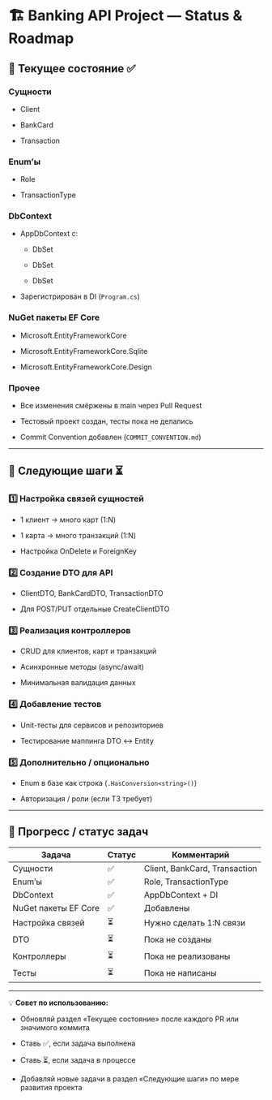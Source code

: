 # 🏗 Banking API Project — Status & Roadmap

## 🔹 Текущее состояние ✅

### Сущности

- Client
    
- BankCard
    
- Transaction
    

### Enum’ы

- Role
    
- TransactionType
    

### DbContext

- AppDbContext с:
    
    - DbSet
        
    - DbSet
        
    - DbSet
        
- Зарегистрирован в DI (`Program.cs`)
    

### NuGet пакеты EF Core

- Microsoft.EntityFrameworkCore
    
- Microsoft.EntityFrameworkCore.Sqlite
    
- Microsoft.EntityFrameworkCore.Design
    

### Прочее

- Все изменения смёржены в main через Pull Request
    
- Тестовый проект создан, тесты пока не делались
    
- Commit Convention добавлен (`COMMIT_CONVENTION.md`)
    

---

## 🔹 Следующие шаги ⏳

### 1️⃣ Настройка связей сущностей

- 1 клиент → много карт (1:N)
    
- 1 карта → много транзакций (1:N)
    
- Настройка OnDelete и ForeignKey
    

### 2️⃣ Создание DTO для API

- ClientDTO, BankCardDTO, TransactionDTO
    
- Для POST/PUT отдельные CreateClientDTO
    

### 3️⃣ Реализация контроллеров

- CRUD для клиентов, карт и транзакций
    
- Асинхронные методы (async/await)
    
- Минимальная валидация данных
    

### 4️⃣ Добавление тестов

- Unit-тесты для сервисов и репозиториев
    
- Тестирование маппинга DTO ↔ Entity
    

### 5️⃣ Дополнительно / опционально

- Enum в базе как строка (`.HasConversion<string>()`)
    
- Авторизация / роли (если ТЗ требует)
    

---

## 🔹 Прогресс / статус задач

| Задача               | Статус | Комментарий                   |
| -------------------- | ------ | ----------------------------- |
| Сущности             | ✅      | Client, BankCard, Transaction |
| Enum’ы               | ✅      | Role, TransactionType         |
| DbContext            | ✅      | AppDbContext + DI             |
| NuGet пакеты EF Core | ✅      | Добавлены                     |
| Настройка связей     | ⏳      | Нужно сделать 1:N связи       |
| DTO                  | ⏳      | Пока не созданы               |
| Контроллеры          | ⏳      | Пока не реализованы           |
| Тесты                | ⏳      | Пока не написаны              |

---

💡 **Совет по использованию:**

- Обновляй раздел «Текущее состояние» после каждого PR или значимого коммита
    
- Ставь ✅, если задача выполнена
    
- Ставь ⏳, если задача в процессе
    
- Добавляй новые задачи в раздел «Следующие шаги» по мере развития проекта